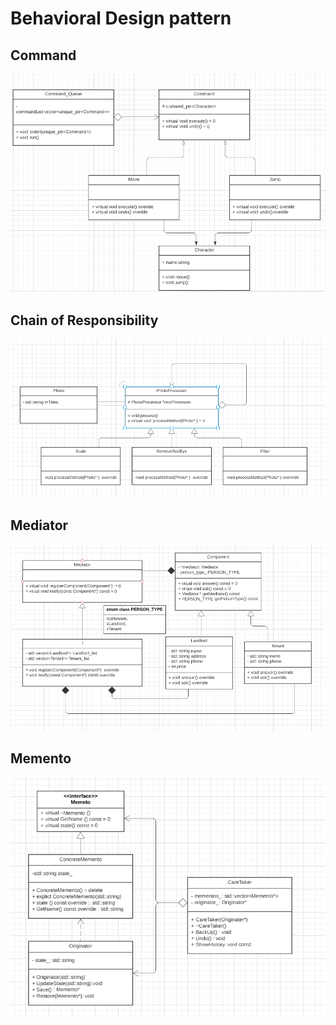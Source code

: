 # Behavioral Design pattern 

## Command  


![alt text](https://github.com/hancockyang/cpp_practice/blob/main/Design_Pattern/Behavioral/Command-Game.PNG)


## Chain of Responsibility


![alt text](https://github.com/hancockyang/cpp_practice/blob/main/Design_Pattern/Behavioral/Chain-of-responsibility-photoshop.PNG)


## Mediator


![alt text](https://github.com/hancockyang/cpp_practice/blob/main/Design_Pattern/Behavioral/Mediator.PNG)


## Memento


![alt text](https://github.com/hancockyang/cpp_practice/blob/main/Design_Pattern/Behavioral/Memento.PNG)
